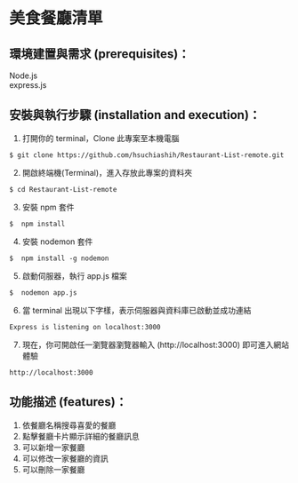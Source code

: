 # 美食餐廳清單
## 環境建置與需求 (prerequisites)：
   Node.js <br>
   express.js
   
## 安裝與執行步驟 (installation and execution)：
   1. 打開你的 terminal，Clone 此專案至本機電腦
   
  ```
  $ git clone https://github.com/hsuchiashih/Restaurant-List-remote.git
  ```
  2. 開啟終端機(Terminal)，進入存放此專案的資料夾
  
  ```
  $ cd Restaurant-List-remote
  ```
  3. 安裝 npm 套件
  
  ```
  $  npm install
  ```
  4. 安裝 nodemon 套件
  ```
  $  npm install -g nodemon
  ```
  5. 啟動伺服器，執行 app.js 檔案
  ```
  $  nodemon app.js
  ```
  
  6. 當 terminal 出現以下字樣，表示伺服器與資料庫已啟動並成功連結
  ```
  Express is listening on localhost:3000
  ```
  7. 現在，你可開啟任一瀏覽器瀏覽器輸入 (http://localhost:3000) 即可進入網站體驗
  ```
  http://localhost:3000
  ```
  
## 功能描述 (features)：
  1. 依餐廳名稱搜尋喜愛的餐廳
  2. 點擊餐廳卡片顯示詳細的餐廳訊息
  3. 可以新增一家餐廳
  4. 可以修改一家餐廳的資訊
  5. 可以刪除一家餐廳
